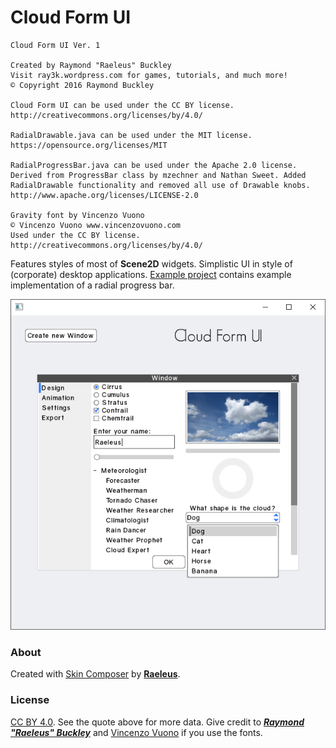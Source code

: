 # Cloud Form UI

```
Cloud Form UI Ver. 1

Created by Raymond "Raeleus" Buckley
Visit ray3k.wordpress.com for games, tutorials, and much more!
© Copyright 2016 Raymond Buckley

Cloud Form UI can be used under the CC BY license.
http://creativecommons.org/licenses/by/4.0/

RadialDrawable.java can be used under the MIT license.
https://opensource.org/licenses/MIT

RadialProgressBar.java can be used under the Apache 2.0 license.
Derived from ProgressBar class by mzechner and Nathan Sweet. Added RadialDrawable functionality and removed all use of Drawable knobs.
http://www.apache.org/licenses/LICENSE-2.0

Gravity font by Vincenzo Vuono
© Vincenzo Vuono www.vincenzovuono.com
Used under the CC BY license.
http://creativecommons.org/licenses/by/4.0/
```

Features styles of most of **Scene2D** widgets. Simplistic UI in style of (corporate) desktop applications. [Example project](https://ray3k.wordpress.com/cloud-form-ui-skin-for-libgdx/) contains example implementation of a radial progress bar.

![Cloud Form](preview.gif)

### About

Created with [Skin Composer](https://github.com/raeleus/skin-composer) by [**Raeleus**](https://ray3k.wordpress.com/cloud-form-ui-skin-for-libgdx/).

### License
[CC BY 4.0](http://creativecommons.org/licenses/by/4.0/). See the quote above for more data. Give credit to [***Raymond "Raeleus" Buckley***](https://ray3k.wordpress.com/software/skin-composer-for-libgdx/) and [Vincenzo Vuono](http://www.vincenzovuono.com) if you use the fonts.
